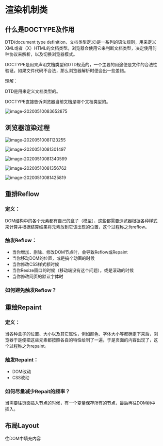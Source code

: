 # 渲染机制类



## 什么是DOCTYPE及作用

DTD(document type definition，文档类型定义)是一系列的语法规则，用来定义XML或者（X）HTML的文档类型。浏览器会使用它来判断文档类型，决定使用何种协议来解析，以及切换浏览器模式。

DOCTYPE是用来声明文档类型和DTD规范的，一个主要的用途便是文件的合法性验证。如果文件代码不合法，那么浏览器解析时便会出一些差错。

理解：

DTD是用来定义文档类型的。

DOCTYPE直接告诉浏览器当前文档是哪个文档类型的。

![image-20200510083652875](http://image.lanbling.com/md/image-20200510083652875.png)



## 浏览器渲染过程

![image-20200510081123255](http://image.lanbling.com/md/image-20200510081123255.png)



![image-20200510081301497](http://image.lanbling.com/md/image-20200510081301497.png)



![image-20200510081340599](http://image.lanbling.com/md/image-20200510081340599.png)

![image-20200510081356762](http://image.lanbling.com/md/image-20200510081356762.png)

![image-20200510081425819](http://image.lanbling.com/md/image-20200510081425819.png)

## 重排Reflow

### 定义：

DOM结构中的各个元素都有自己的盒子（模型），这些都需要浏览器根据各种样式来计算并根据结算结果将元素放到它该出现的位置，这个过程称之为reflow。

### 触发Reflow：

- 当你增加、删除、修改DOM节点时，会导致Reflow或Repaint
- 当你移动DOM的位置，或是搞个动画的时候
- 当你修改CSS样式额时候
- 当你Resize窗口的时候（移动端没有这个问题），或是滚动的时候
- 当你修改网页的默认字体时

### 如何避免触发Reflow？



## 重绘Repaint

### 定义：

当各种盒子的位置、大小以及其它属性，例如颜色、字体大小等都确定下来后，浏览器于是便把这些元素都按照各自的特性绘制了一遍，于是页面的内容出现了，这个过程称之为repaint。

### 触发Repaint：

- DOM改动
- CSS改动

### 如何尽量减少Repait的频率？

当需要往页面插入节点的时候，有一个变量保存所有的节点，最后再往DOM树中插入。



## 布局Layout

往DOM中填充内容